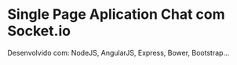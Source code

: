 # Single Page Aplication Chat com Socket.io

Desenvolvido com: NodeJS, AngularJS, Express, Bower, Bootstrap...